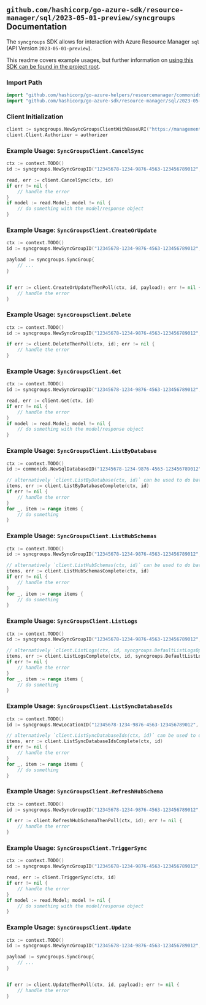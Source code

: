 
## `github.com/hashicorp/go-azure-sdk/resource-manager/sql/2023-05-01-preview/syncgroups` Documentation

The `syncgroups` SDK allows for interaction with Azure Resource Manager `sql` (API Version `2023-05-01-preview`).

This readme covers example usages, but further information on [using this SDK can be found in the project root](https://github.com/hashicorp/go-azure-sdk/tree/main/docs).

### Import Path

```go
import "github.com/hashicorp/go-azure-helpers/resourcemanager/commonids"
import "github.com/hashicorp/go-azure-sdk/resource-manager/sql/2023-05-01-preview/syncgroups"
```


### Client Initialization

```go
client := syncgroups.NewSyncGroupsClientWithBaseURI("https://management.azure.com")
client.Client.Authorizer = authorizer
```


### Example Usage: `SyncGroupsClient.CancelSync`

```go
ctx := context.TODO()
id := syncgroups.NewSyncGroupID("12345678-1234-9876-4563-123456789012", "example-resource-group", "serverName", "databaseName", "syncGroupName")

read, err := client.CancelSync(ctx, id)
if err != nil {
	// handle the error
}
if model := read.Model; model != nil {
	// do something with the model/response object
}
```


### Example Usage: `SyncGroupsClient.CreateOrUpdate`

```go
ctx := context.TODO()
id := syncgroups.NewSyncGroupID("12345678-1234-9876-4563-123456789012", "example-resource-group", "serverName", "databaseName", "syncGroupName")

payload := syncgroups.SyncGroup{
	// ...
}


if err := client.CreateOrUpdateThenPoll(ctx, id, payload); err != nil {
	// handle the error
}
```


### Example Usage: `SyncGroupsClient.Delete`

```go
ctx := context.TODO()
id := syncgroups.NewSyncGroupID("12345678-1234-9876-4563-123456789012", "example-resource-group", "serverName", "databaseName", "syncGroupName")

if err := client.DeleteThenPoll(ctx, id); err != nil {
	// handle the error
}
```


### Example Usage: `SyncGroupsClient.Get`

```go
ctx := context.TODO()
id := syncgroups.NewSyncGroupID("12345678-1234-9876-4563-123456789012", "example-resource-group", "serverName", "databaseName", "syncGroupName")

read, err := client.Get(ctx, id)
if err != nil {
	// handle the error
}
if model := read.Model; model != nil {
	// do something with the model/response object
}
```


### Example Usage: `SyncGroupsClient.ListByDatabase`

```go
ctx := context.TODO()
id := commonids.NewSqlDatabaseID("12345678-1234-9876-4563-123456789012", "example-resource-group", "serverName", "databaseName")

// alternatively `client.ListByDatabase(ctx, id)` can be used to do batched pagination
items, err := client.ListByDatabaseComplete(ctx, id)
if err != nil {
	// handle the error
}
for _, item := range items {
	// do something
}
```


### Example Usage: `SyncGroupsClient.ListHubSchemas`

```go
ctx := context.TODO()
id := syncgroups.NewSyncGroupID("12345678-1234-9876-4563-123456789012", "example-resource-group", "serverName", "databaseName", "syncGroupName")

// alternatively `client.ListHubSchemas(ctx, id)` can be used to do batched pagination
items, err := client.ListHubSchemasComplete(ctx, id)
if err != nil {
	// handle the error
}
for _, item := range items {
	// do something
}
```


### Example Usage: `SyncGroupsClient.ListLogs`

```go
ctx := context.TODO()
id := syncgroups.NewSyncGroupID("12345678-1234-9876-4563-123456789012", "example-resource-group", "serverName", "databaseName", "syncGroupName")

// alternatively `client.ListLogs(ctx, id, syncgroups.DefaultListLogsOperationOptions())` can be used to do batched pagination
items, err := client.ListLogsComplete(ctx, id, syncgroups.DefaultListLogsOperationOptions())
if err != nil {
	// handle the error
}
for _, item := range items {
	// do something
}
```


### Example Usage: `SyncGroupsClient.ListSyncDatabaseIds`

```go
ctx := context.TODO()
id := syncgroups.NewLocationID("12345678-1234-9876-4563-123456789012", "locationName")

// alternatively `client.ListSyncDatabaseIds(ctx, id)` can be used to do batched pagination
items, err := client.ListSyncDatabaseIdsComplete(ctx, id)
if err != nil {
	// handle the error
}
for _, item := range items {
	// do something
}
```


### Example Usage: `SyncGroupsClient.RefreshHubSchema`

```go
ctx := context.TODO()
id := syncgroups.NewSyncGroupID("12345678-1234-9876-4563-123456789012", "example-resource-group", "serverName", "databaseName", "syncGroupName")

if err := client.RefreshHubSchemaThenPoll(ctx, id); err != nil {
	// handle the error
}
```


### Example Usage: `SyncGroupsClient.TriggerSync`

```go
ctx := context.TODO()
id := syncgroups.NewSyncGroupID("12345678-1234-9876-4563-123456789012", "example-resource-group", "serverName", "databaseName", "syncGroupName")

read, err := client.TriggerSync(ctx, id)
if err != nil {
	// handle the error
}
if model := read.Model; model != nil {
	// do something with the model/response object
}
```


### Example Usage: `SyncGroupsClient.Update`

```go
ctx := context.TODO()
id := syncgroups.NewSyncGroupID("12345678-1234-9876-4563-123456789012", "example-resource-group", "serverName", "databaseName", "syncGroupName")

payload := syncgroups.SyncGroup{
	// ...
}


if err := client.UpdateThenPoll(ctx, id, payload); err != nil {
	// handle the error
}
```
